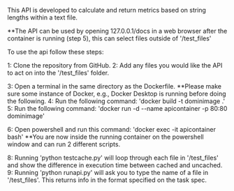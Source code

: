 This API is developed to calculate and return metrics based on string lengths within a text file.

**The API can be used by opening 127.0.0.1/docs in a web browser after the container is running (step 5), this can select files outside of '/test_files'

To use the api follow these steps:

1: Clone the repository from GitHub.
2: Add any files you would like the API to act on into the '/test_files' folder.

3: Open a terminal in the same directory as the Dockerfile.
**Please make sure some instance of Docker, e.g., Docker Desktop is running before doing the following.
4: Run the following command: 'docker build -t dominimage .'
5: Run the following command: 'docker run -d --name apicontainer -p 80:80 dominimage'

6: Open powershell and run this command: 'docker exec -it apicontainer bash'
**You are now inside the running container on the powershell window and can run 2 different scripts.

8: Running 'python testcache.py' will loop through each file in '/test_files' and show the difference in execution time between cached and uncached.
9: Running 'python runapi.py' will ask you to type the name of a file in '/test_files'. This returns info in the format specified on the task spec.



